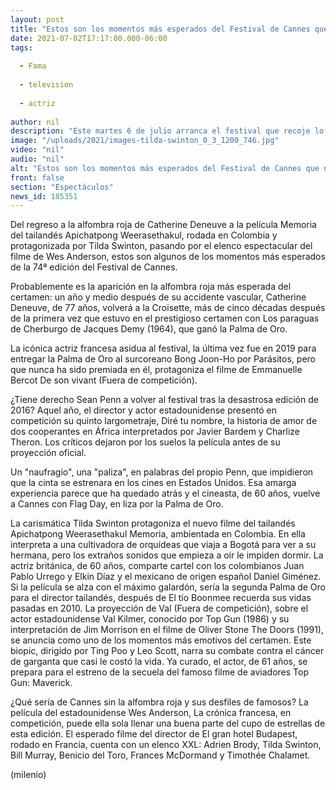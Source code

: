 ```yaml
---
layout: post
title: "Estos son los momentos más esperados del Festival de Cannes que no te querrás perder"
date: 2021-07-02T17:17:00.000-06:00
tags:
  
  - Fama
  
  - television
  
  - actriz
  
author: nil
description: "Este martes 6 de julio arranca el festival que recoje lo mejor del cine internacional. "
image: "/uploads/2021/images-tilda-swinton_0_3_1200_746.jpg"
video: "nil"
audio: "nil"
alt: "Estos son los momentos más esperados del Festival de Cannes que no te querrás perder"
front: false
section: "Espectáculos"
news_id: 185351
---
```


Del regreso a la alfombra roja de Catherine Deneuve a la película Memoria del tailandés Apichatpong Weerasethakul, rodada en Colombia y protagonizada por Tilda Swinton, pasando por el elenco espectacular del filme de Wes Anderson, estos son algunos de los momentos más esperados de la 74ª edición del Festival de Cannes. 

Probablemente es la aparición en la alfombra roja más esperada del certamen: un año y medio después de su accidente vascular, Catherine Deneuve, de 77 años, volverá a la Croisette, más de cinco décadas después de la primera vez que estuvo en el prestigioso certamen con Los paraguas de Cherburgo de Jacques Demy (1964), que ganó la Palma de Oro.


La icónica actriz francesa asidua al festival, la última vez fue en 2019 para entregar la Palma de Oro al surcoreano Bong Joon-Ho por Parásitos, pero que nunca ha sido premiada en él, protagoniza el filme de Emmanuelle Bercot De son vivant (Fuera de competición). 

¿Tiene derecho Sean Penn a volver al festival tras la desastrosa edición de 2016? Aquel año, el director y actor estadounidense presentó en competición su quinto largometraje, Diré tu nombre, la historia de amor de dos cooperantes en África interpretados por Javier Bardem y Charlize Theron. Los críticos dejaron por los suelos la película antes de su proyección oficial. 

Un "naufragio", una "paliza", en palabras del propio Penn, que impidieron que la cinta se estrenara en los cines en Estados Unidos. Esa amarga experiencia parece que ha quedado atrás y el cineasta, de 60 años, vuelve a Cannes con Flag Day, en liza por la Palma de Oro. 

La carismática Tilda Swinton protagoniza el nuevo filme del tailandés Apichatpong Weerasethakul Memoria, ambientada en Colombia. En ella interpreta a una cultivadora de orquídeas que viaja a Bogotá para ver a su hermana, pero los extraños sonidos que empieza a oír le impiden dormir. 
La actriz británica, de 60 años, comparte cartel con los colombianos Juan Pablo Urrego y Elkin Díaz y el mexicano de origen español Daniel Giménez. Si la película se alza con el máximo galardón, sería la segunda Palma de Oro para el director tailandés, después de El tío Boonmee recuerda sus vidas pasadas en 2010. 
La proyección de Val (Fuera de competición), sobre el actor estadounidense Val Kilmer, conocido por Top Gun (1986) y su interpretación de Jim Morrison en el filme de Oliver Stone The Doors (1991), se anuncia como uno de los momentos más emotivos del certamen. 
Este biopic, dirigido por Ting Poo y Leo Scott, narra su combate contra el cáncer de garganta que casi le costó la vida. Ya curado, el actor, de 61 años, se prepara para el estreno de la secuela del famoso filme de aviadores Top Gun: Maverick.

¿Qué sería de Cannes sin la alfombra roja y sus desfiles de famosos? La película del estadounidense Wes Anderson, La crónica francesa, en competición, puede ella sola llenar una buena parte del cupo de estrellas de esta edición. 
El esperado filme del director de El gran hotel Budapest, rodado en Francia, cuenta con un elenco XXL: Adrien Brody, Tilda Swinton, Bill Murray, Benicio del Toro, Frances McDormand y Timothée Chalamet.

(milenio)